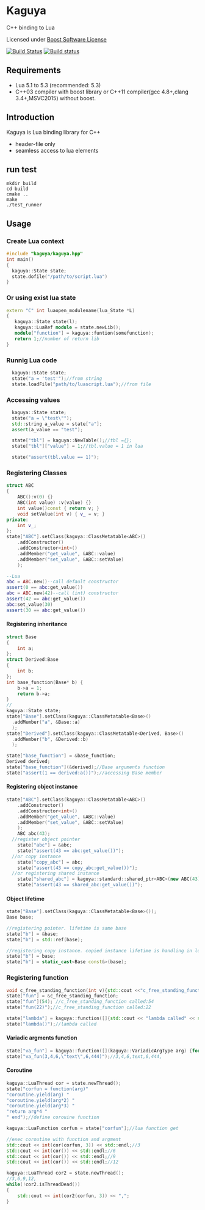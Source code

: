 # Kaguya
C++ binding to Lua

Licensed under [Boost Software License](http://www.boost.org/LICENSE_1_0.txt)

[![Build Status](https://travis-ci.org/satoren/kaguya.svg?branch=master)](https://travis-ci.org/satoren/kaguya)
[![Build status](https://ci.appveyor.com/api/projects/status/cwlu28s42leacidx?svg=true)](https://ci.appveyor.com/project/satoren/kaguya)

## Requirements
- Lua 5.1 to 5.3 (recommended: 5.3)
- C++03 compiler with boost library or C++11 compiler(gcc 4.8+,clang 3.4+,MSVC2015) without boost.


## Introduction
Kaguya is Lua binding library for C++
- header-file only
- seamless access to lua elements


## run test
```
mkdir build
cd build
cmake ..
make
./test_runner
```

## Usage
### Create Lua context
```c++
#include "kaguya/kaguya.hpp"
int main()
{
  kaguya::State state;
  state.dofile("/path/to/script.lua")
}
```

### Or using exist lua state
```c++
extern "C" int luaopen_modulename(lua_State *L)
{
   kaguya::State state(l);
   kaguya::LuaRef module = state.newLib();
   module["function"] = kaguya::funtion(somefunction);
   return 1;//number of return lib
}
```

### Runnig Lua code
```c++
  kaguya::State state;
  state("a = 'test'");//from string
  state.loadFile("path/to/luascript.lua");//from file
```

### Accessing values
```c++
  kaguya::State state;
  state("a = \"test\"");
  std::string a_value = state["a"];
  assert(a_value == "test");

  state["tbl"] = kaguya::NewTable();//tbl ={};
  state["tbl"]["value"] = 1;//tbl.value = 1 in lua

  state("assert(tbl.value == 1)");

```


### Registering Classes
```c++
struct ABC
{
	ABC():v(0) {}
	ABC(int value) :v(value) {}
	int value()const { return v; }
	void setValue(int v) { v_ = v; }
private:
	int v_;
};
state["ABC"].setClass(kaguya::ClassMetatable<ABC>()
	.addConstructor()
	.addConstructor<int>()
	.addMember("get_value", &ABC::value)
	.addMember("set_value", &ABC::setValue)
	);
```

```lua
--Lua
abc = ABC.new()--call default constructor
assert(0 == abc:get_value())
abc = ABC.new(42)--call (int) constructor
assert(42 == abc:get_value())
abc:set_value(30)
assert(30 == abc:get_value())
```
#### Registering inheritance
```c++
struct Base
{
	int a;
};
struct Derived:Base
{
	int b;
};
int base_function(Base* b) {
	b->a = 1;
	return b->a;
}
//
kaguya::State state;
state["Base"].setClass(kaguya::ClassMetatable<Base>()
  .addMember("a", &Base::a)
  );
state["Derived"].setClass(kaguya::ClassMetatable<Derived, Base>()
  .addMember("b", &Derived::b)
  );

state["base_function"] = &base_function;
Derived derived;
state["base_function"](&derived);//Base arguments function
state("assert(1 == derived:a())");//accessing Base member
```

#### Registering object instance
```c++
state["ABC"].setClass(kaguya::ClassMetatable<ABC>()
	.addConstructor()
	.addConstructor<int>()
	.addMember("get_value", &ABC::value)
	.addMember("set_value", &ABC::setValue)
	);
	ABC abc(43);
  //register object pointer
	state["abc"] = &abc;
	state("assert(43 == abc:get_value())");
  //or copy instance
	state["copy_abc"] = abc;
	state("assert(43 == copy_abc:get_value())");
  //or registering shared instance
	state["shared_abc"] = kaguya::standard::shared_ptr<ABC>(new ABC(43));//kaguya::standard::shared_ptr is std::shared_ptr or boost::shared_ptr.
	state("assert(43 == shared_abc:get_value())");
```
#### Object lifetime
```c++
state["Base"].setClass(kaguya::ClassMetatable<Base>());
Base base;

//registering pointer. lifetime is same base
state["b"] = &base;
state["b"] = std::ref(base);

//registering copy instance. copied instance lifetime is handling in lua vm(garbage collection).
state["b"] = base;
state["b"] = static_cast<Base const&>(base);

```
### Registering function
```c++
void c_free_standing_function(int v){std::cout <<"c_free_standing_function called:" << v << std::endl}
state["fun"] = &c_free_standing_function;
state["fun"](54); //c_free_standing_function called:54
state("fun(22)");//c_free_standing_function called:22

state["lambda"] = kaguya::function([]{std::cout << "lambda called" << std::endl;});//C++11 lambda
state("lambda()");//lambda called
```

#### Variadic argments function
```c++
state["va_fun"] = kaguya::function([](kaguya::VariadicArgType arg) {for (auto v : arg) { std::cout << v.get<std::string>() << ","; }std::cout << std::endl; });//C++11 lambda
state("va_fun(3,4,6,\"text\",6,444)");//3,4,6,text,6,444,

```

#### Coroutine
```c++
kaguya::LuaThread cor = state.newThread();
state("corfun = function(arg)"
"coroutine.yield(arg) "
"coroutine.yield(arg*2) "
"coroutine.yield(arg*3) "
"return arg*4 "
" end");//define corouine function

kaguya::LuaFunction corfun = state["corfun"];//lua function get

//exec coroutine with function and argment
std::cout << int(cor(corfun, 3)) << std::endl;//3
std::cout << int(cor()) << std::endl;//6
std::cout << int(cor()) << std::endl;//9
std::cout << int(cor()) << std::endl;//12

kaguya::LuaThread cor2 = state.newThread();
//3,6,9,12,
while(!cor2.isThreadDead())
{
    std::cout << int(cor2(corfun, 3)) << ",";
}
```
